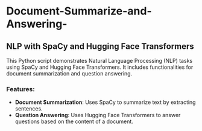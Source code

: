 # Document-Summarize-and-Answering-

## NLP with SpaCy and Hugging Face Transformers

This Python script demonstrates Natural Language Processing (NLP) tasks using SpaCy and Hugging Face Transformers. It includes functionalities for document summarization and question answering.

### Features:
- **Document Summarization**: Uses SpaCy to summarize text by extracting sentences.
- **Question Answering**: Uses Hugging Face Transformers to answer questions based on the content of a document.

